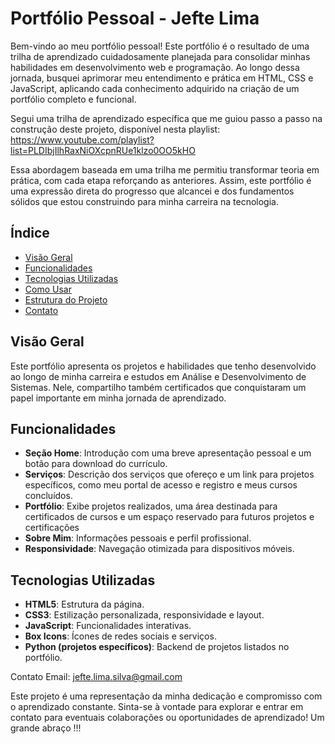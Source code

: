 # Portfólio Pessoal - Jefte Lima

Bem-vindo ao meu portfólio pessoal!
Este portfólio é o resultado de uma trilha de aprendizado cuidadosamente planejada para consolidar minhas habilidades em desenvolvimento web e programação. Ao longo dessa jornada, busquei aprimorar meu entendimento e prática em HTML, CSS e JavaScript, aplicando cada conhecimento adquirido na criação de um portfólio completo e funcional.

Segui uma trilha de aprendizado específica que me guiou passo a passo na construção deste projeto, disponível nesta playlist:
https://www.youtube.com/playlist?list=PLDIbjIlhRaxNiOXcpnRUe1klzo0OO5kHO

Essa abordagem baseada em uma trilha me permitiu transformar teoria em prática, com cada etapa reforçando as anteriores. Assim, este portfólio é uma expressão direta do progresso que alcancei e dos fundamentos sólidos que estou construindo para minha carreira na tecnologia.

## Índice
- [Visão Geral](#visão-geral)
- [Funcionalidades](#funcionalidades)
- [Tecnologias Utilizadas](#tecnologias-utilizadas)
- [Como Usar](#como-usar)
- [Estrutura do Projeto](#estrutura-do-projeto)
- [Contato](#contato)

## Visão Geral
Este portfólio apresenta os projetos e habilidades que tenho desenvolvido ao longo de minha carreira e estudos em Análise e Desenvolvimento de Sistemas. Nele, compartilho também certificados que conquistaram um papel importante em minha jornada de aprendizado. 


## Funcionalidades
- **Seção Home**: Introdução com uma breve apresentação pessoal e um botão para download do currículo.
- **Serviços**: Descrição dos serviços que ofereço e um link para projetos específicos, como meu portal de acesso e registro e meus cursos concluídos.
- **Portfólio**: Exibe projetos realizados, uma área destinada para certificados de cursos e um espaço reservado para futuros projetos e certificações
- **Sobre Mim**: Informações pessoais e perfil profissional.
- **Responsividade**: Navegação otimizada para dispositivos móveis.

## Tecnologias Utilizadas
- **HTML5**: Estrutura da página.
- **CSS3**: Estilização personalizada, responsividade e layout.
- **JavaScript**: Funcionalidades interativas.
- **Box Icons**: Ícones de redes sociais e serviços.
- **Python (projetos específicos)**: Backend de projetos listados no portfólio.


Contato
Email: jefte.lima.silva@gmail.com

Este projeto é uma representação da minha dedicação e compromisso com o aprendizado constante. Sinta-se à vontade para explorar e entrar em contato para eventuais colaborações ou oportunidades de aprendizado! Um grande abraço !!!
